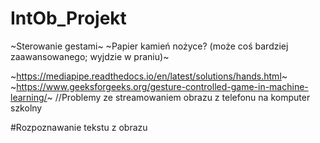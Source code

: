 # IntOb_Projekt

~Sterowanie gestami~
~Papier kamień nożyce? (może coś bardziej zaawansowanego; wyjdzie w praniu)~

~https://mediapipe.readthedocs.io/en/latest/solutions/hands.html~
~https://www.geeksforgeeks.org/gesture-controlled-game-in-machine-learning/~
//Problemy ze streamowaniem obrazu z telefonu na komputer szkolny

#Rozpoznawanie tekstu z obrazu

